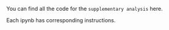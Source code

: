 You can find all the code for the `supplementary analysis` here.

Each ipynb has corresponding instructions.
